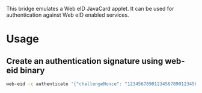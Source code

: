 This bridge emulates a Web eID JavaCard applet. It can be used for authentication against Web eID enabled services.

# Usage

## Create an authentication signature using web-eid binary

```bash
web-eid -c authenticate '{"challengeNonce": "12345678901234567890123456789012345678901234", "origin": "https://ria.ee"}'
```
